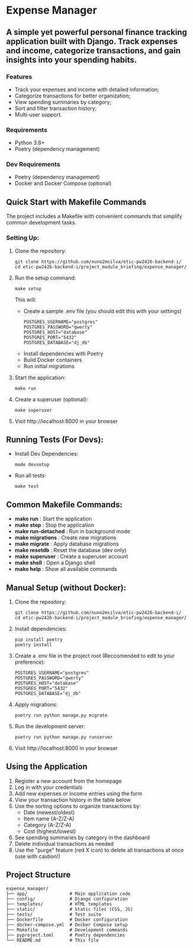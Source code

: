 # Expense Manager

## A simple yet powerful personal finance tracking application built with Django. Track expenses and income, categorize transactions, and gain insights into your spending habits.

### Features

- Track your expenses and income with detailed information;
- Categorize transactions for better organization;
- View spending summaries by category;
- Sort and filter transaction history;
- Multi-user support.

### Requirements

- Python 3.8+
- Poetry (dependency management)

### Dev Requirements

- Poetry (dependency management)
- Docker and Docker Compose (optional)


## Quick Start with Makefile Commands

The project includes a Makefile with convenient commands that simplify common development tasks.

### Setting Up:

1. Clone the repository:
      ```
   git clone https://github.com/nuno2msilva/etic-pw2426-backend-i/
   cd etic-pw2426-backend-i/project_module_briefing/expense_manager/
    ```

2. Run the setup command:
   ```
   make setup
   ```
   
   This will:
   - Create a sample .env file (you should edit this with your settings)
      ```
      POSTGRES_USERNAME="postgres"
      POSTGRES_PASSWORD="qwerty"
      POSTGRES_HOST="database"
      POSTGRES_PORT="5432"
      POSTGRES_DATABASE="dj_db"
      ```
   - Install dependencies with Poetry
   - Build Docker containers
   - Run initial migrations

3. Start the application:
   ```
   make run
   ```

4. Create a superuser (optional):
   ```
   make superuser
   ```

5. Visit http://localhost:8000 in your browser

## Running Tests (For Devs):

- Install Dev Dependencies:
    ```
    made devsetup
    ```


- Run all tests:
  ```
  make test
  ```

## Common Makefile Commands:

- **make run**            : Start the application
- **make stop**           : Stop the application 
- **make run-detached**   : Run in background mode
- **make migrations**     : Create new migrations
- **make migrate**        : Apply database migrations
- **make resetdb**        : Reset the database (dev only)
- **make superuser**      : Create a superuser account
- **make shell**          : Open a Django shell
- **make help**           : Show all available commands

## Manual Setup (without Docker):

1. Clone the repository:
      ```
   git clone https://github.com/nuno2msilva/etic-pw2426-backend-i/
   cd etic-pw2426-backend-i/project_module_briefing/expense_manager/
    ```

2. Install dependencies:
   ```
   pip install poetry
   poetry install
   ```

3. Create a .env file in the project root (Reccomended to edit to your preference):
   ```
   POSTGRES_USERNAME="postgres"
   POSTGRES_PASSWORD="qwerty"
   POSTGRES_HOST="database"
   POSTGRES_PORT="5432"
   POSTGRES_DATABASE="dj_db"
    ```

4. Apply migrations:
   ```
   poetry run python manage.py migrate
   ```

5. Run the development server:
   ```
   poetry run python manage.py runserver
   ```

6. Visit http://localhost:8000 in your browser

## Using the Application

1. Register a new account from the homepage
2. Log in with your credentials
3. Add new expenses or income entries using the form
4. View your transaction history in the table below
5. Use the sorting options to organize transactions by:
   - Date (newest/oldest)
   - Item name (A-Z/Z-A)
   - Category (A-Z/Z-A)
   - Cost (highest/lowest)
6. See spending summaries by category in the dashboard
7. Delete individual transactions as needed
8. Use the "purge" feature (red X icon) to delete all transactions at once (use with caution!)

## Project Structure
```
expense_manager/
├── app/                # Main application code
├── config/             # Django configuration
├── templates/          # HTML templates
├── static/             # Static files (CSS, JS)
├── tests/              # Test suite
├── Dockerfile          # Docker configuration
├── docker-compose.yml  # Docker Compose setup
├── Makefile            # Development commands
├── pyproject.toml      # Poetry dependencies
└── README.md           # This file
```
